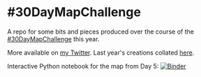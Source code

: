 # #30DayMapChallenge

A repo for some bits and pieces produced over the course of the [#30DayMapChallenge](https://github.com/tjukanovt/30DayMapChallenge) this year.

More available on [my Twitter](https://twitter.com/Iawmatthew/). Last year's creations collated [here](http://matthewlaw.xyz/blog/30daymapchallenge-2020.html).

Interactive Python notebook for the map from Day 5: [![Binder](https://mybinder.org/badge_logo.svg)](https://mybinder.org/v2/gh/matthew-law/30DayMapChallenge2021/tree/main/grids/HEAD)
